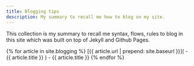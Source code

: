 ```yaml
---
title: Blogging tips
description: My summary to recall me how to blog on my site.
---
```

This collection is my summary to recall me syntax, flows, rules to blog in this site which was built on top of Jekyll and Github Pages.  

{% for article in site.blogging %} 
[{{ article.url | prepend: site.baseurl }}]( - {{ article.title }} )
        - {{ article.title }} 
{% endfor %}      
